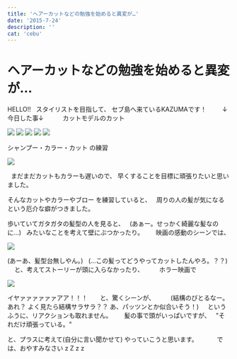 ```yaml
---
title: 'ヘアーカットなどの勉強を始めると異変が…'
date: '2015-7-24'
description: ''
cat: 'cebu'
---
```


# ヘアーカットなどの勉強を始めると異変が…

HELLO!!
 
スタイリストを目指して、
セブ島へ来ているKAZUMAです！
 
 
 
 
↓今日した事↓
 
 
 
 
 
カットモデルのカット


![](/img/2015-7-24.jpg)
![](/img/2015-7-24_2.jpg)
![](/img/2015-7-24_3.jpg)
![](/img/2015-7-24_4.jpg)
![](/img/2015-7-24_5.jpg)

    


シャンプー・カラー・カット の練習


![](/img/2015-7-24_6.jpg)


 
まだまだカットもカラーも遅いので、
早くすることを目標に頑張りたいと思いました。
 
 
 
 




そんなカットやカラーやブロー
を練習していると、
 
周りの人の髪が気になる
 
という厄介な癖がつきました。
 
 


歩いていてガタガタの髪型の人を見ると、
 
(あぁー。せっかく綺麗な髪なのに…)
 
みたいなことを考えて壁にぶつかったり。
 
 
 
映画の感動のシーンでは、



![](/img/2015-7-24_7.jpg)

(あーあ、髪型台無しやん。)
 
(…この髪ってどうやってカットしたんやろ。？？)
 
 
と、考えてストーリーが頭に入らなかったり、
 
 
 
 
ホラー映画で


![](/img/2015-7-24_8.jpg)




イヤァァァァァァアア！！！
 
 
 
と、驚くシーンが、
 
 
 
 
(結構のびとるなー。あれ？
よく見たら結構サラサラ？？
あ、パッツンとか似合いそう！)
 
 
というふうに、リアクションも取れません。
 
 
 
髪の事で頭がいっぱいですが、
 
"それだけ頑張っている。"


と、プラスに考えて(自分に言い聞かせて)
やっていこうと思います。
 
 
 
 
 
では、おやすみなさい z Z z z

